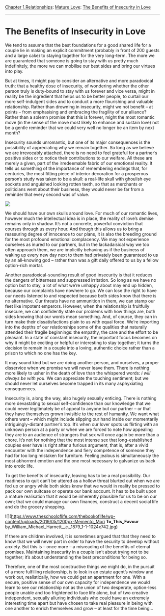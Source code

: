 [Chapter 1.Relationships](https://www.theschooloflife.com/thebookoflife/category/relationships/): [Mature Love](https://www.theschooloflife.com/thebookoflife/category/relationships/mature-love/): [The Benefits of Insecurity in Love](https://www.theschooloflife.com/thebookoflife/the-benefits-of-insecurity-in-love/)

* * *

# The Benefits of Insecurity in Love

We tend to assume that the best foundations for a good shared life for a couple lie in making an explicit commitment (probably in front of 200 guests and a large cake) to staying together for the very long-term. The more we are guaranteed that someone is going to stay with us pretty much indefinitely, the more we can mobilise our best sides and bring our virtues into play.

But at times, it might pay to consider an alternative and more paradoxical truth: that a healthy dose of insecurity, of wondering whether the other person truly is duty-bound to stay with us forever and vice versa, might in reality be the ingredient that helps us to be better people, to curtail our more self-indulgent sides and to conduct a more flourishing and valuable relationship. Rather than drowning in insecurity, might we not benefit – at points – from emphasising and embracing the fragility of our alliance? Rather than a solemn promise that this is forever, might the most romantic move (in the sense of the move most likely to enhance and sustain love) not be a gentle reminder that we could very well no longer be an item by next month?

Insecurity sounds unromantic, but one of its major consequences is the possibility of appreciating why we remain together. So long as we believe we are irrevocably attached, there is no need to feel grateful for a partner’s positive sides or to notice their contributions to our welfare. All these are merely a given, part of the irredeemable fabric of our emotional reality. It tells us something of the importance of remembering endings that, for centuries, the most fitting piece of interior decoration for a prosperous person’s study was taken to be a skull: a real-life skull with ghoulish eye sockets and anguished looking rotten teeth, so that as merchants or politicians went about their business, they would never be far from a reminder that every second was of value.

![](https://www.theschooloflife.com/thebookoflife/wp-content/uploads/2019/05/1174px-StillLifeWithASkull-1024x785.jpg)

We should have our own skulls around love. For much of our romantic lives, however much the intellectual idea is in place, the reality of love’s demise remains only in shadow. It’s not a concrete, powerful conviction that courses through us every hour. And though this allows us to bring a reassuring degree of innocence to our plans, it is also the breeding ground for the most profound emotional complacency. We may not experience ourselves as inured to our partners, but in the lackadaisical way we too often approach them, we are implicitly behaving as if the business of waking up every new day next to them had privately been guaranteed to us by an all-knowing god – rather than was a gift daily offered to us by a fellow option-rich mortal.

Another paradoxical-sounding result of good insecurity is that it reduces the dangers of bitterness and suppressed irritation. So long as we have no option but to stay, a lot of what we’re unhappy about may end up hidden, because our complaints have nowhere to go. We can lose the right to have our needs listened to and respected because both sides know that there is no alternative. Our threats have no ammunition in them, we can stamp our feet like impotent emperors. However, when the relationship is fruitfully insecure, we can confidently state our problems with how things are, both sides knowing that our words mean something. And, of course, they can in turn make their dissatisfactions plain to us with equal force. We’re importing into the depths of our relationships some of the qualities that naturally attended their fragile beginnings: the empathy, the care and the effort to be pleasant. In a state of constant insecurity, the important focus becomes on why it might be exciting or helpful or interesting to stay together; it turns the decision to remain in a couple into a loving, authentic choice rather than a prison to which no one has the key.

It may sound kind but we are doing another person, and ourselves, a proper disservice when we promise we will never leave them. There is nothing more likely to usher in the death of love than the whispered words: _I will always be with you_. We can appreciate the touching sentiment; but we should never let ourselves become trapped in its many asphyxiating consequences.

Insecurity is, along the way, also hugely sexually enticing. There is nothing more devastating to sexual self-confidence than our knowledge that we could never legitimately be of appeal to anyone but our partner – or that they have themselves grown invisible to the rest of humanity. We want what others want – which might include slipping our hand inside our momentarily intriguingly-distant partner’s top. It’s when our lover spots us flirting with an unknown person at a party or when we are forced to note how appealing they are to an audience of strangers that sex will once again be more than a chore. It’s not for nothing that the most intense sex that long-established couples ever have is right after a furious argument, that is, after a vivid encounter with the independence and fiery competence of someone they had for too long mistaken for furniture. Feeling jealous is simultaneously the most abhorrent emotion and the one most necessary to galvanize us back into erotic life.

To get the benefits of insecurity, leaving has to be a real possibility. Our readiness to quit can’t be uttered as a hollow threat blurted out when we are fed up or angry while both sides know that we would in reality be pressed to pack our own suitcase or operate our bank account. It has to be built upon a mature realisation that it would be inherently plausible for us to be on our own; that we could manage our own finances, construct a decent social life and do the grocery shopping.

![](https://www.theschooloflife.com/thebookoflife/wp-content/uploads/2019/05/1200px-Memento_Mori __To_This_Favour__ by_William_Michael_Harnett__c._1879_1-1-1024x742.jpg)

If there are children involved, it is sometimes argued that that they need to know that we will never part in order to have the security to develop without anxiety. But this is – once more – a misreading of the benefits of eternal promises. Maintaining insecurity in a couple isn’t about trying not to be together; it’s about understanding the best preconditions for being so.

Therefore, one of the most constructive things we might do, in the pursuit of a more fulfilling relationship, is to look in an estate agent’s window and work out, realistically, how we could get an apartment for one. With a secure, positive sense of our own capacity for independence we would learn to see our relationship not as the union of two desperate, option-less people unable and too frightened to face life alone, but of two creative independent, sexually alluring individuals who could have an extremely interesting time apart but have chosen to take real pleasure in being with one another to enrich themselves and grow – at least for the time being…
